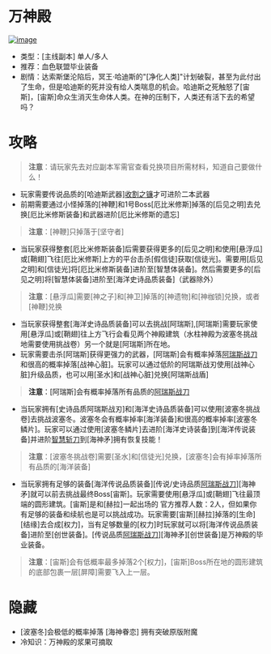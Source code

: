 # 万神殿
<a href="https://ibb.co/xFqjxqL"><img src="https://i.ibb.co/rd26D20/image.png" alt="image" border="0"></a>
* 类型：[主线副本] 单人/多人
* 推荐：血色联盟毕业装备
* 剧情：达索斯堡沦陷后，冥王·哈迪斯的"[净化人类]"计划破裂，甚至为此付出了生命，但是哈迪斯的死并没有给人类喘息的机会。哈迪斯之死触怒了[宙斯]，[宙斯]命众生消灭生命体人类。在神的压制下，人类还有活下去的希望吗？
# 攻略
>**注意**：请玩家先去对应副本军需官查看兑换项目所需材料，知道自己要做什么！
* 玩家需要传说品质的[哈迪斯武器]<a href="https://github.com/LeafletXD/Minecraft-Yuanchu-Server-Wiki/blob/main/Wiki/RPG%E9%81%93%E5%85%B7/%E8%BF%91%E6%88%98%E6%AD%A6%E5%99%A8/%E5%89%91/%E6%94%B6%E5%89%B2%E4%B9%8B%E9%95%B0.md">收割之镰<a/>才可进阶二本武器
* 前期需要通过小怪掉落的[神鞭]和1号Boss[厄比米修斯]掉落的[后见之明]去兑换[厄比米修斯装备]和武器进阶[厄比米修斯的遗忘]
>**注意**：[神鞭]只掉落于[坚守者]
* 当玩家获得整套[厄比米修斯装备]后需要获得更多的[后见之明]和使用[悬浮瓜]或[鞘翅]飞往[厄比米修斯]上方的平台击杀[假信徒]获取[信徒光]。需要用[后见之明]和[信徒光]将[厄比米修斯装备]进阶至[智慧体装备]。然后需要更多的[后见之明]将[智慧体装备]进阶至[海洋史诗品质装备]（武器除外）
>**注意**：[悬浮瓜]需要[神之子]和[神卫]掉落的[神遗物]和[神枷锁]兑换，或者[神鞭]兑换
* 当玩家获得整套[海洋史诗品质装备]可以去挑战[阿瑞斯],[阿瑞斯]需要玩家使用[悬浮瓜]或[鞘翅]往上方飞行会看见两个神殿建筑（水柱神殿为波塞冬挑战地需要使用挑战卷）另一个就是[阿瑞斯]所在地。
* 玩家需要击杀[阿瑞斯]获得更强力的武器，[阿瑞斯]会有概率掉落<a href="https://github.com/LeafletXD/Minecraft-Yuanchu-Server-Wiki/blob/main/Wiki/RPG%E9%81%93%E5%85%B7/%E8%BF%91%E6%88%98%E6%AD%A6%E5%99%A8/%E5%89%91/%E9%98%BF%E7%91%9E%E6%96%AF%E6%88%98%E5%88%80.md">阿瑞斯战刀<a/>和很高的概率掉落[战神心脏]。玩家可以通过低阶的阿瑞斯战刃使用[战神心脏]升级品质，也可以用[圣水]和[战神心脏]兑换[阿瑞斯战盾]
>**注意**：[阿瑞斯]会有概率掉落所有品质的<a href="https://github.com/LeafletXD/Minecraft-Yuanchu-Server-Wiki/blob/main/Wiki/RPG%E9%81%93%E5%85%B7/%E8%BF%91%E6%88%98%E6%AD%A6%E5%99%A8/%E5%89%91/%E9%98%BF%E7%91%9E%E6%96%AF%E6%88%98%E5%88%80.md">阿瑞斯战刀<a/>
* 当玩家拥有[史诗品质阿瑞斯战刃]和[海洋史诗品质装备]可以使用[波塞冬挑战卷]去挑战波塞冬。波塞冬会有概率掉率[海洋装备]和很高的概率掉率[波塞冬鳞片]。玩家可以通过使用[波塞冬鳞片]去进阶[海洋史诗装备]到[海洋传说装备]并进阶<a href="https://github.com/LeafletXD/Minecraft-Yuanchu-Server-Wiki/blob/main/Wiki/RPG%E9%81%93%E5%85%B7/%E8%BF%91%E6%88%98%E6%AD%A6%E5%99%A8/%E5%89%91/%E6%99%BA%E6%85%A7%E6%96%A9%E5%88%80.md">智慧斩刀<a/>到[海神矛]拥有恢复技能！
>**注意**：[波塞冬挑战卷]需要[圣水]和[信徒光]兑换，[波塞冬]会有掉率掉落所有品质的[海洋装备]
* 当玩家拥有足够的装备[海洋传说品质装备][传说/史诗品质<a href="https://github.com/LeafletXD/Minecraft-Yuanchu-Server-Wiki/blob/main/Wiki/RPG%E9%81%93%E5%85%B7/%E8%BF%91%E6%88%98%E6%AD%A6%E5%99%A8/%E5%89%91/%E9%98%BF%E7%91%9E%E6%96%AF%E6%88%98%E5%88%80.md">阿瑞斯战刀<a/>][海神矛]就可以前去挑战最终Boss[宙斯]。玩家需要使用[悬浮瓜]或[鞘翅]飞往最顶端的圆形建筑。[宙斯]是和[赫拉]一起出场的 官方推荐人数：2人，但如果你有足够的装备和续航也是可以挑战成功。玩家需要[宙斯][赫拉]掉落的[生命][结缘]去合成[权力]，当有足够数量的[权力]时玩家就可以将[海洋传说品质装备]进阶至[创世装备]。[传说品质<a href="https://github.com/LeafletXD/Minecraft-Yuanchu-Server-Wiki/blob/main/Wiki/RPG%E9%81%93%E5%85%B7/%E8%BF%91%E6%88%98%E6%AD%A6%E5%99%A8/%E5%89%91/%E9%98%BF%E7%91%9E%E6%96%AF%E6%88%98%E5%88%80.md">阿瑞斯战刀<a/>][海神矛][创世装备]是万神殿的毕业装备。
>**注意**：[宙斯]会有低概率最多掉落2个[权力]，[宙斯]Boss所在地的圆形建筑的底部包裹一层[屏障]需要飞入上一层。
# 隐藏
* [波塞冬]会极低的概率掉落 [海神眷恋] 拥有突破原版附魔
* 冷知识：万神殿的浆果可摘取
